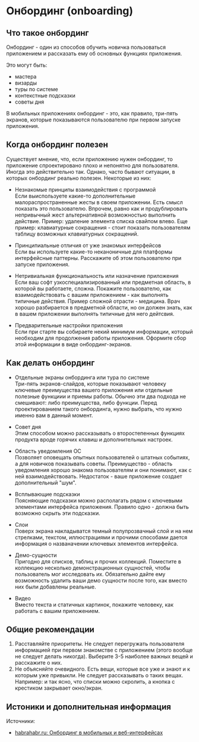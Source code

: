 # Онбординг (onboarding)


## Что такое онбординг

Онбординг - один из способов обучить новичка пользоваться приложением и рассказать ему об основных функциях приложения.

Это могут быть:

- мастера
- визарды
- туры по системе
- контекстные подсказки
- советы дня

В мобильных приложениях онбординг - это, как правило, три-пять экранов, которые показываются пользователю при первом запуске приложения.


## Когда онбординг полезен

Существует мнение, что, если приложению нужен онбординг, то приложение спроектировано плохо и непонятно для пользователя. Иногда это действительно так. Однако, часто бывают ситуации, в которых онбординг реально полезен. Некоторые из них:

- Незнакомые принципы взаимодействия с программой  
  Если выиспользуете какие-то дополнительные малораспространенные жесты в своем приложении. Есть смысл показать это пользователю. Впрочем, равно как и продублировать непривычный жест альтернативной возможностью выполнить действие. Пример: удаление элемента списка свайпом влево. Еще пример: клавиатурные сокращения - стоит показать пользователям таблицу возможных клавиатурных сокращений.

- Принципиальные отличия от уже знакомых интерфейсов  
  Если вы используете какие-то неканоничные для платформы интерфейсные паттерны. Расскажите об этом пользователю при запуске приложения.

- Нетривиальная функциональность или назначение приложения  
  Если ваш софт узкоспециализированный или предметная область, в которой вы работаете, сложна. Покажите пользователю, как взаимодействовать с вашим приложением - как выполнять типичные действия. Пример сложной отрасти - медицина. Врач хорошо разбирается в предметной области, но он должен знать, как в вашем приложении выполнять типичные для него дейтсвия.

- Предварительные настройки приложения  
  Если при старте вы собираете некий минимум информации, который необходим для продолжения работы приложения. Оформите сбор этой информации в виде онбординг-экранов.


## Как делать онбординг

- Отдельные экраны онбординга или тура по системе  
  Три-пять экранов-слайдов, которые показывают человеку ключевые преимущества вашего приложения или отдельные полезные функциии и приемы работы. Обычно эти два подхода не смешивают: либо преимущества, либо функции. Перед проектированием такого онбординга, нужно выбрать, что нужно именно вам в данный момент.

- Совет дня  
  Этим способом можно рассказывать о второстепенных функциях продукта вроде горячих клавиш и дополнительных настроек.

- Область уведомления ОС  
  Позволяет оповещать опытных пользователей о штатных событиях, а для новичков показывать советы. Преимущество - область уведомления хорошо знакома пользователям и они понимают, как с ней взаимодействовать. Недостаток - ваше приложение создает дополнительный "шум".

- Всплывающие подсказки  
  Поясняющие подсказки можно располагать рядом с ключевыми элементами интерфейса приложения. Правило одно - должна быть возможно скрыть эти подсказки.

- Слои  
  Поверх экрана накладыватся темный полупрозвачный слой и на нем стрелками, текстом, иллюстрациями и прочими способами дается информация о названачении ключевых элементов интерфейса.

- Демо-сущности  
  Пригодно для списков, таблиц и прочих коллекций. Поместите в коллекцию несколько демонстрационных сущностей, чтобы пользователь мог исследовать их. Обязательно дайте ему возможность удалить ваши демо сущности после того, как вместо них были добавлены реальные.

- Видео  
  Вместо текста и статичных картинок, покажите человеку, как работать с вашим приложением.


## Общие рекомендации

1. Расставляйте приоритеты. Не следует перегружать пользователя информацией при первом знакомстве с приложением (этого вообще не следует делать никогда). Выберите 3-5 наиболее важных вещей и расскажите о них.
2. Не объясняйте очевидного. Есть вещи, которые все уже и знают и к которым уже привыкли. Не следует рассказывать о таких вещах. Например: и так ясно, что списки можно скролить, а кнопка с крестиком закрывает окно/экран.


## Истоники и дополнительная информация

Источники:

- [habrahabr.ru: Онбординг в мобильных и веб-интерфейсах](https://habrahabr.ru/post/238965/)